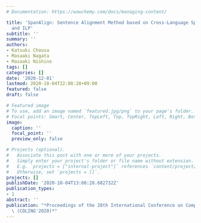 ```yaml
---
# Documentation: https://wowchemy.com/docs/managing-content/

title: 'SpanAlign: Sentence Alignment Method based on Cross-Language Span Prediction
  and ILP'
subtitle: ''
summary: ''
authors:
- Katsuki Chousa
- Masaaki Nagata
- Masaaki Nishino
tags: []
categories: []
date: '2020-12-01'
lastmod: 2020-10-04T22:08:28+09:00
featured: false
draft: false

# Featured image
# To use, add an image named `featured.jpg/png` to your page's folder.
# Focal points: Smart, Center, TopLeft, Top, TopRight, Left, Right, BottomLeft, Bottom, BottomRight.
image:
  caption: ''
  focal_point: ''
  preview_only: false

# Projects (optional).
#   Associate this post with one or more of your projects.
#   Simply enter your project's folder or file name without extension.
#   E.g. `projects = ["internal-project"]` references `content/project/deep-learning/index.md`.
#   Otherwise, set `projects = []`.
projects: []
publishDate: '2020-10-04T13:08:28.682732Z'
publication_types:
- 1
abstract: ''
publication: "*Proceedings of the 28th International Conference on Computational Linguistics\
  \ (COLING'2020)*"
---
```

